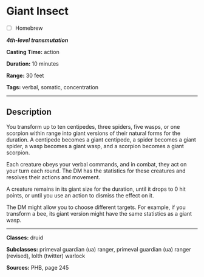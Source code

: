 # Giant Insect

- [ ] Homebrew

***4th-level transmutation***

**Casting Time:** action

**Duration:** 10 minutes

**Range:** 30 feet

**Tags:** verbal, somatic, concentration

---

## Description
You transform up to ten centipedes, three spiders, five wasps, or one scorpion within range into giant versions of their natural forms for the duration.
A centipede becomes a giant centipede, a spider becomes a giant spider, a wasp becomes a giant wasp, and a scorpion becomes a giant scorpion.

Each creature obeys your verbal commands, and in combat, they act on your turn each round.
The DM has the statistics for these creatures and resolves their actions and movement.

A creature remains in its giant size for the duration, until it drops to 0 hit points, or until you use an action to dismiss the effect on it.

The DM might allow you to choose different targets.
For example, if you transform a bee, its giant version might have the same statistics as a giant wasp.

---

**Classes:** druid

**Subclasses:** primeval guardian (ua) ranger, primeval guardian (ua) ranger (revised), lolth (twitter) warlock

**Sources:** PHB, page 245
